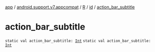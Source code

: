 [app](../../../index.md) / [android.support.v7.appcompat](../../index.md) / [R](../index.md) / [id](index.md) / [action_bar_subtitle](./action_bar_subtitle.md)

# action_bar_subtitle

`static val action_bar_subtitle: `[`Int`](https://kotlinlang.org/api/latest/jvm/stdlib/kotlin/-int/index.html)
`static val action_bar_subtitle: `[`Int`](https://kotlinlang.org/api/latest/jvm/stdlib/kotlin/-int/index.html)
